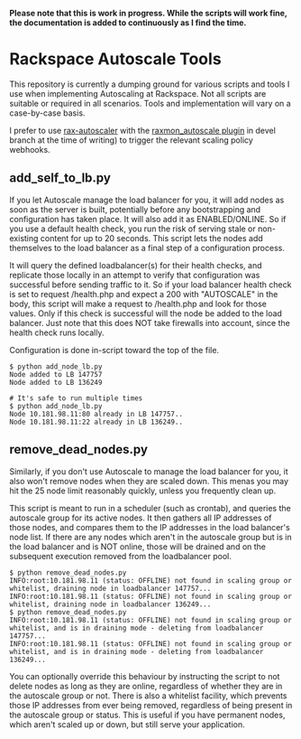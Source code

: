 **Please note that this is work in progress. While the scripts will work fine, the documentation is added to continuously as I find the time.**

Rackspace Autoscale Tools
================

This repository is currently a dumping ground for various scripts and tools I use when implementing Autoscaling at Rackspace. Not all scripts are suitable or required in all scenarios. Tools and implementation will vary on a case-by-case basis.

I prefer to use [rax-autoscaler](https://github.com/rackerlabs/rax-autoscaler) with the [raxmon_autoscale plugin](https://github.com/rackerlabs/rax-autoscaler/blob/devel/raxas/core_plugins/raxmon_autoscale.py) in devel branch at the time of writing) to trigger the relevant scaling policy webhooks.


add_self_to_lb.py
-----------------
If you let Autoscale manage the load balancer for you, it will add nodes as soon as the server is built, potentially before any bootstrapping and configuration has taken place. It will also add it as ENABLED/ONLINE. So if you use a default health check, you run the risk of serving stale or non-existing content for up to 20 seconds. 
This script lets the nodes add themselves to the load balancer as a final step of a configuration process. 

It will query the defined loadbalancer(s) for their health checks, and replicate those locally in an attempt to verify that configuration was successful before sending traffic to it.
So if your load balancer health check is set to request /health.php and expect a 200 with "AUTOSCALE" in the body, this script will make a request to /health.php and look for those values. Only if this check is successful will the node be added to the load balancer. 
Just note that this does NOT take firewalls into account, since the health check runs locally.

Configuration is done in-script toward the top of the file.
~~~
$ python add_node_lb.py
Node added to LB 147757
Node added to LB 136249

# It's safe to run multiple times
$ python add_node_lb.py
Node 10.181.98.11:80 already in LB 147757..
Node 10.181.98.11:22 already in LB 136249..
~~~

remove_dead_nodes.py
--------------------
Similarly, if you don't use Autoscale to manage the load balancer for you, it also won't remove nodes when they are scaled down. This menas you may hit the 25 node limit reasonably quickly, unless you frequently clean up.

This script is meant to run in a scheduler (such as crontab), and queries the autoscale group for its active nodes. It then gathers all IP addresses of those nodes, and compares them to the IP addresses in the load balancer's node list. 
If there are any nodes which aren't in the autoscale group but is in the load balancer and is NOT online, those will be drained and on the subsequent execution removed from the loadbalancer pool.

~~~
$ python remove_dead_nodes.py
INFO:root:10.181.98.11 (status: OFFLINE) not found in scaling group or whitelist, draining node in loadbalancer 147757...
INFO:root:10.181.98.11 (status: OFFLINE) not found in scaling group or whitelist, draining node in loadbalancer 136249...
$ python remove_dead_nodes.py
INFO:root:10.181.98.11 (status: OFFLINE) not found in scaling group or whitelist, and is in draining mode - deleting from loadbalancer 147757...
INFO:root:10.181.98.11 (status: OFFLINE) not found in scaling group or whitelist, and is in draining mode - deleting from loadbalancer 136249...
~~~
You can optionally override this behaviour by instructing the script to not delete nodes as long as they are online, regardless of whether they are in the autoscale group or not.
There is also a whitelist facility, which prevents those IP addresses from ever being removed, regardless of being present in the autoscale group or status. This is useful if you have permanent nodes, which aren't scaled up or down, but still serve your application.


